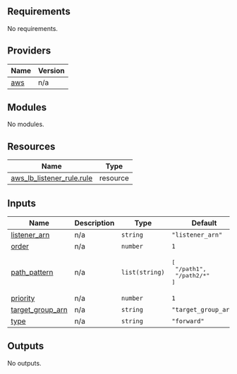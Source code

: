 <!-- BEGIN_TF_DOCS -->
## Requirements

No requirements.

## Providers

| Name | Version |
|------|---------|
| <a name="provider_aws"></a> [aws](#provider\_aws) | n/a |

## Modules

No modules.

## Resources

| Name | Type |
|------|------|
| [aws_lb_listener_rule.rule](https://registry.terraform.io/providers/hashicorp/aws/latest/docs/resources/lb_listener_rule) | resource |

## Inputs

| Name | Description | Type | Default | Required |
|------|-------------|------|---------|:--------:|
| <a name="input_listener_arn"></a> [listener\_arn](#input\_listener\_arn) | n/a | `string` | `"listener_arn"` | no |
| <a name="input_order"></a> [order](#input\_order) | n/a | `number` | `1` | no |
| <a name="input_path_pattern"></a> [path\_pattern](#input\_path\_pattern) | n/a | `list(string)` | <pre>[<br>  "/path1",<br>  "/path2/*"<br>]</pre> | no |
| <a name="input_priority"></a> [priority](#input\_priority) | n/a | `number` | `1` | no |
| <a name="input_target_group_arn"></a> [target\_group\_arn](#input\_target\_group\_arn) | n/a | `string` | `"target_group_arn"` | no |
| <a name="input_type"></a> [type](#input\_type) | n/a | `string` | `"forward"` | no |

## Outputs

No outputs.
<!-- END_TF_DOCS -->